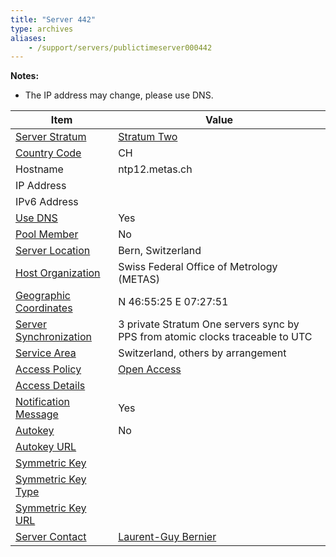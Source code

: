 ```yaml
---
title: "Server 442"
type: archives
aliases:
    - /support/servers/publictimeserver000442
---
```


**Notes:**

*  The IP address may change, please use DNS.

| Item | Value |
| ----- | ----- |
| [Server Stratum](/support/servers/serverstratum) | [Stratum Two](/support/servers/stratumtwotimeservers) |
| [Country Code](/support/servers/countrycode) | CH |
| Hostname |  ntp12.metas.ch |
| IP Address | |
| IPv6 Address | |
| [Use DNS](/support/servers/usedns) | Yes |
| [Pool Member](/support/servers/poolmember) | No |
| [Server Location](/support/servers/serverlocation) |  Bern, Switzerland |
| [Host Organization](/support/servers/hostorganization) |  Swiss Federal Office of Metrology (METAS) |
| [ Geographic Coordinates](/support/servers/geographiccoordinates) |  N 46:55:25 E 07:27:51 |
| [Server Synchronization](/support/servers/serversynchronization) |  3 private Stratum One servers sync by PPS from atomic clocks traceable to UTC  |
| [Service Area](/support/servers/servicearea) |  Switzerland, others by arrangement |
| [Access Policy](/support/servers/accesspolicy) | [Open Access](/support/servers/openaccess) |
| [Access Details](/support/servers/accessdetails) |  |
| [Notification Message](/support/servers/notificationmessage) | Yes |
| [Autokey](/support/servers/autokey) | No |
| [Autokey URL](/support/servers/autokeyurl) | |
| [Symmetric Key](/support/servers/symmetrickey) | |
| [Symmetric Key Type](/support/servers/symmetrickeytype) | |
| [Symmetric Key URL](/support/servers/symmetrickeyurl) | |
| [Server Contact](/support/servers/servercontact) | [Laurent-Guy Bernier](mailto:laurent-guy.bernier@metas.ch) |